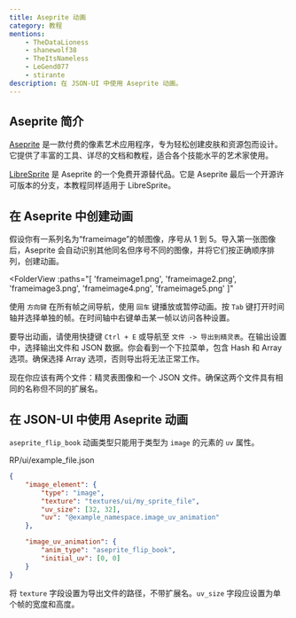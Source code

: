 ```yaml
---
title: Aseprite 动画
category: 教程
mentions:
    - TheDataLioness
    - shanewolf38
    - TheItsNameless
    - LeGend077
    - stirante
description: 在 JSON-UI 中使用 Aseprite 动画。
---
```


## Aseprite 简介

[Aseprite](https://www.aseprite.org/) 是一款付费的像素艺术应用程序，专为轻松创建皮肤和资源包而设计。它提供了丰富的工具、详尽的文档和教程，适合各个技能水平的艺术家使用。

[LibreSprite](https://libresprite.github.io/) 是 Aseprite 的一个免费开源替代品。它是 Aseprite 最后一个开源许可版本的分支，本教程同样适用于 LibreSprite。

## 在 Aseprite 中创建动画

假设你有一系列名为“frameimage”的帧图像，序号从 1 到 5。导入第一张图像后，Aseprite 会自动识别其他同名但序号不同的图像，并将它们按正确顺序排列，创建动画。

<FolderView
:paths="[
    'frameimage1.png',
    'frameimage2.png',
    'frameimage3.png',
    'frameimage4.png',
    'frameimage5.png'
]"
></FolderView>

使用 `方向键` 在所有帧之间导航，使用 `回车` 键播放或暂停动画。按 `Tab` 键打开时间轴并选择单独的帧。在时间轴中右键单击某一帧以访问各种设置。

要导出动画，请使用快捷键 `Ctrl + E` 或导航至 `文件 -> 导出到精灵表`。在输出设置中，选择输出文件和 JSON 数据。你会看到一个下拉菜单，包含 Hash 和 Array 选项。确保选择 Array 选项，否则导出将无法正常工作。

现在你应该有两个文件：精灵表图像和一个 JSON 文件。确保这两个文件具有相同的名称但不同的扩展名。

## 在 JSON-UI 中使用 Aseprite 动画

`aseprite_flip_book` 动画类型只能用于类型为 `image` 的元素的 `uv` 属性。

<CodeHeader>RP/ui/example_file.json</CodeHeader>
```json
{
	"image_element": {
		"type": "image",
		"texture": "textures/ui/my_sprite_file",
		"uv_size": [32, 32],
		"uv": "@example_namespace.image_uv_animation"
	},

	"image_uv_animation": {
		"anim_type": "aseprite_flip_book",
		"initial_uv": [0, 0]
	}
}
```

将 `texture` 字段设置为导出文件的路径，不带扩展名。`uv_size` 字段应设置为单个帧的宽度和高度。